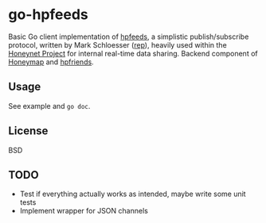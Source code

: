 go-hpfeeds
==========

Basic Go client implementation of [hpfeeds](https://github.com/rep/hpfeeds), a simplistic
publish/subscribe protocol, written by Mark Schloesser ([rep](https://github.com/rep/)),
heavily used within the [Honeynet Project](https://honeynet.org/) for internal real-time
data sharing. Backend component of [Honeymap](https://github.com/fw42/honeymap) and
[hpfriends](http://hpfriends.honeycloud.net).

Usage
-----
See example and ```go doc```.

License
-------
BSD

TODO
----
* Test if everything actually works as intended, maybe write some unit tests 
* Implement wrapper for JSON channels
